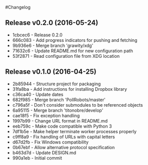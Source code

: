 #Changelog

## Release v0.2.0 (2016-05-24)

* 1cbcec6	- Release 0.2.0
* 666c083	- Add progress indicators for pushing and fetching
* 9b936e6	- Merge branch 'grawity/xdg'
* 71632c6	- Update README.md for new configuration path
* 53f2871	- Read configuration file from XDG location

## Release v0.1.0 (2016-04-25)
* 2b85944	- Structure project for packaging
* 31fa8ba	- Add instructions for installing Dropbox library
* c36ca40	- Update dates
* 682f985	- Merge branch 'PollRobots/master'
* c796a5f	- Don't consider submodules to be referenced objects
* 6a95115	- Merge branch 'titonobre/develop'
* cae18f5	- Fix exception handling
* 1997b99	- Change URL format in README.md
* eeb759c	- Make code compatible with Python 3
* 7df1b5e	- Make helper terminate worker processes properly
* c9ff8a9	- Fix handling of URLs with capital letters
* d67d2fb	- Fix Windows compatibility
* 0b67ebf	- Allow alternative protocol specification
* b463d7d	- Update DESIGN.md
* 990a1eb	- Initial commit